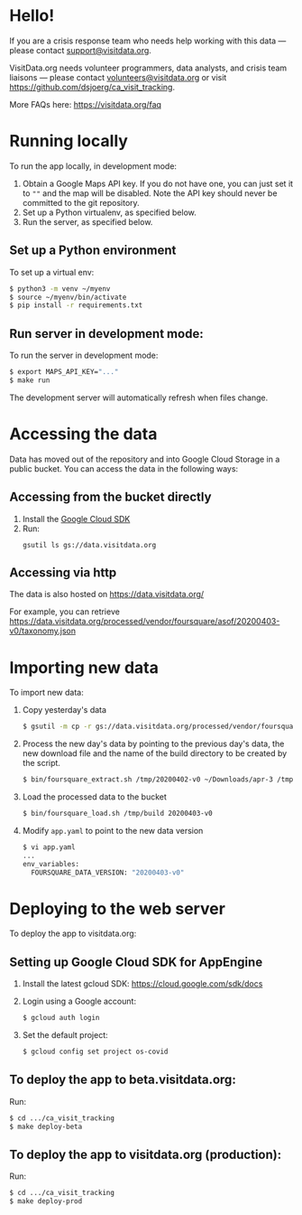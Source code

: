 # Hello!

If you are a crisis response team who needs help working with this data — please contact support@visitdata.org.

VisitData.org needs volunteer programmers, data analysts, and crisis team liaisons — please contact volunteers@visitdata.org or visit https://github.com/dsjoerg/ca_visit_tracking.

More FAQs here: https://visitdata.org/faq


# Running locally
To run the app locally, in development mode:

1. Obtain a Google Maps API key. If you do not have one, you can just set it to
   `""` and the map will be disabled. Note the API key should never be committed
   to the git repository.
2. Set up a Python virtualenv, as specified below.
3. Run the server, as specified below.

## Set up a Python environment
To set up a virtual env:
```bash
$ python3 -m venv ~/myenv
$ source ~/myenv/bin/activate
$ pip install -r requirements.txt
```

## Run server in development mode:
To run the server in development mode:

```bash
$ export MAPS_API_KEY="..."
$ make run
```

The development server will automatically refresh when files change.

# Accessing the data
Data has moved out of the repository and into Google Cloud Storage in
a public bucket. You can access the data in the following ways:

## Accessing from the bucket directly
1. Install the [Google Cloud SDK](https://cloud.google.com/sdk/install)
2. Run:
    ```
    gsutil ls gs://data.visitdata.org
    ```

## Accessing via http
The data is also hosted on https://data.visitdata.org/

For example, you can retrieve
https://data.visitdata.org/processed/vendor/foursquare/asof/20200403-v0/taxonomy.json

# Importing new data
To import new data:

1. Copy yesterday's data
   ```bash
   $ gsutil -m cp -r gs://data.visitdata.org/processed/vendor/foursquare/asof/20200402-v0 /tmp
   ```

2. Process the new day's data by pointing to the previous day's data, the new
   download file and the name of the build directory to be created by the script.
   
   ```bash
   $ bin/foursquare_extract.sh /tmp/20200402-v0 ~/Downloads/apr-3 /tmp/build
   ```

3. Load the processed data to the bucket

   ```bash
   $ bin/foursquare_load.sh /tmp/build 20200403-v0 
   ```

4. Modify `app.yaml` to point to the new data version

   ```bash
   $ vi app.yaml
   ...
   env_variables:
     FOURSQUARE_DATA_VERSION: "20200403-v0"
   ```

# Deploying to the web server
To deploy the app to visitdata.org:

## Setting up Google Cloud SDK for AppEngine
1. Install the latest gcloud SDK: https://cloud.google.com/sdk/docs
2. Login using a Google account:

   ```bash
   $ gcloud auth login
   ```
   
3. Set the default project:

   ```bash
   $ gcloud config set project os-covid
   ```
   
## To deploy the app to beta.visitdata.org:
Run:

```bash
$ cd .../ca_visit_tracking
$ make deploy-beta
```

## To deploy the app to visitdata.org (production):
Run:

```bash
$ cd .../ca_visit_tracking
$ make deploy-prod
```
